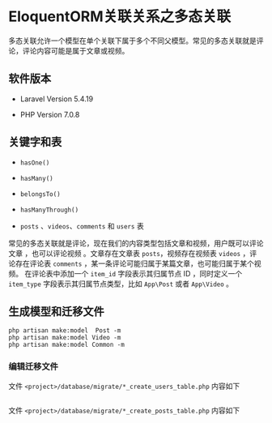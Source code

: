 # EloquentORM关联关系之多态关联

多态关联允许一个模型在单个关联下属于多个不同父模型。常见的多态关联就是评论，评论内容可能是属于文章或视频。 

## 软件版本

* Laravel Version 5.4.19

* PHP Version 7.0.8

## 关键字和表

* `hasOne()`

* `hasMany()`

* `belongsTo()`

*  `hasManyThrough()`

* `posts` 、`videos`、`comments` 和 `users` 表


常见的多态关联就是评论，现在我们的内容类型包括文章和视频，用户既可以评论文章 ，也可以评论视频 。文章存在文章表 `posts`，视频存在视频表 `videos` ，评论存在评论表 `comments` ，某一条评论可能归属于某篇文章，也可能归属于某个视频。
在评论表中添加一个 `item_id` 字段表示其归属节点 ID ，同时定义一个 `item_type` 字段表示其归属节点类型，比如 `App\Post` 或者 `App\Video` 。

## 生成模型和迁移文件

```
php artisan make:model  Post -m
php artisan make:model Video -m
php artisan make:model Common -m
```

### 编辑迁移文件

文件 `<project>/database/migrate/*_create_users_table.php` 内容如下

```

```

文件 `<project>/database/migrate/*_create_posts_table.php` 内容如下



